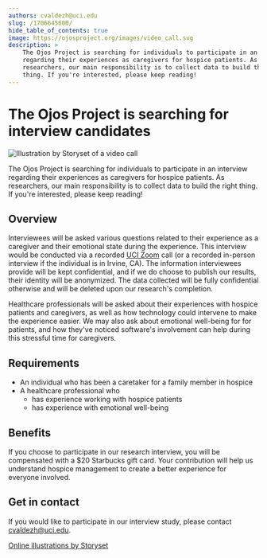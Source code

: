 ```yaml
---
authors: cvaldezh@uci.edu
slug: /1706645600/
hide_table_of_contents: true
image: https://ojosproject.org/images/video_call.svg
description: >
    The Ojos Project is searching for individuals to participate in an interview
    regarding their experiences as caregivers for hospice patients. As
    researchers, our main responsibility is to collect data to build the right
    thing. If you're interested, please keep reading!
---
```

# The Ojos Project is searching for interview candidates

![Illustration by Storyset of a video call](@site/static/images/video_call.svg)

The Ojos Project is searching for individuals to participate in an interview regarding their experiences as caregivers for hospice patients. As researchers, our main responsibility is to collect data to build the right thing. If you're interested, please keep reading!

<!-- truncate -->

## Overview

Interviewees will be asked various questions related to their experience as a caregiver and their emotional state during the experience. This interview would be conducted via a recorded [UCI Zoom](https://uci.zoom.us/) call (or a recorded in-person interview if the individual is in Irvine, CA). The information interviewees provide will be kept confidential, and if we do choose to publish our results, their identity will be anonymized. The data collected will be fully confidential otherwise and will be deleted upon our research's completion.

Healthcare professionals will be asked about their experiences with hospice patients and caregivers, as well as how technology could intervene to make the experience easier. We may also ask about emotional well-being for for patients, and how they've noticed software's involvement can help during this stressful time for caregivers.

## Requirements

- An individual who has been a caretaker for a family member in hospice
- A healthcare professional who
  - has experience working with hospice patients
  - has experience with emotional well-being

## Benefits

If you choose to participate in our research interview, you will be compensated with a $20 Starbucks gift card. Your contribution will help us understand hospice management to create a better experience for everyone involved.

## Get in contact

If you would like to participate in our interview study, please contact [cvaldezh@uci.edu](mailto:cvaldezh@uci.edu).

[Online illustrations by Storyset](https://storyset.com/online)
